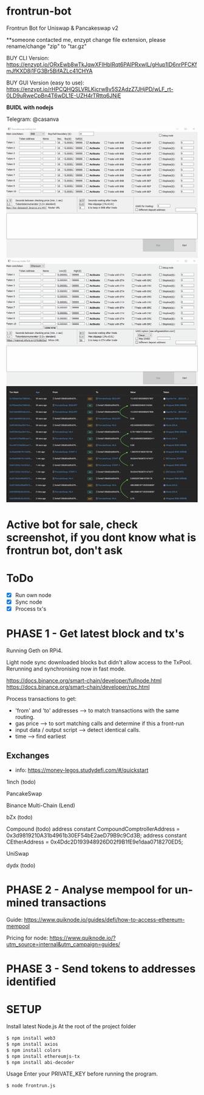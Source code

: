 # frontrun-bot
Frontrun Bot for Uniswap &amp; Pancakeswap v2


**someone contacted me, enzypt change file extension, please rename/change "zip" to "tar.gz"


BUY CLI Version: https://enzypt.io/ORxEwb8wTkJqwXFIHbIRqt6PAlPRxwIL/gHup1lD6nrPFCKfmJfKXD8j1FG3Br5BifAZLc41CHYA

BUY GUI Version (easy to use): https://enzypt.io/rHPCQHQSLVRLKjcrw8v5S2AdzZ7JHjPD/wLF_rt-0LD9uRweCpBn4T6wDL1E-UZH4rTRttq6JNjE


**BUIDL with nodejs**

Telegram: @casanva






![Alt text](pancakerouterv2.gif)
![Alt text](testv03.gif)
![Alt text](Untitled.jpg)








# Active bot for sale, check screenshot, if you dont know what is frontrun bot, don't ask

# ToDo

- [x] Run own node
- [x] Sync node
- [x] Process tx's

# PHASE 1 - Get latest block and tx's

Running Geth on RPi4.

Light node sync downloaded blocks but didn't allow access to the TxPool. Rerunning and synchronising now in fast mode.

https://docs.binance.org/smart-chain/developer/fullnode.html
https://docs.binance.org/smart-chain/developer/rpc.html


Process transactions to get:

- 'from' and 'to' addresses --> to match transactions with the same routing.
- gas price --> to sort matching calls and determine if this a front-run
- input data / output script --> detect identical calls.
- time --> find earliest

## Exchanges

- info: https://money-legos.studydefi.com/#/quickstart

1inch (todo)

PancakeSwap

Binance
Multi-Chain (Lend)

bZx (todo)

Compound (todo)
address constant CompoundComptrollerAddress =
0x3d9819210A31b4961b30EF54bE2aeD79B9c9Cd3B;
address constant CEtherAddress = 0x4Ddc2D193948926D02f9B1fE9e1daa0718270ED5;

UniSwap

dydx (todo)

# PHASE 2 - Analyse mempool for un-mined transactions

Guide: https://www.quiknode.io/guides/defi/how-to-access-ethereum-mempool

Pricing for node: https://www.quiknode.io/?utm_source=internal&utm_campaign=guides/

# PHASE 3 - Send tokens to addresses identified




# SETUP
Install latest Node.js
At the root of the project folder
 ```
$ npm install web3
$ npm install axios
$ npm install colors
$ npm install ethereumjs-tx
$ npm install abi-decoder
 ```
Usage
Enter your PRIVATE_KEY before running the program.
 ```
$ node frontrun.js
 ```
